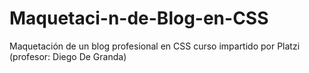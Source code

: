 # Maquetaci-n-de-Blog-en-CSS
Maquetación de un blog profesional en CSS curso impartido por Platzi (profesor: Diego De Granda)
